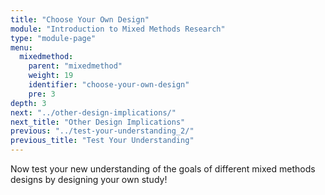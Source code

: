 ```yaml
---
title: "Choose Your Own Design"
module: "Introduction to Mixed Methods Research"
type: "module-page"
menu:
  mixedmethod:
    parent: "mixedmethod"
    weight: 19
    identifier: "choose-your-own-design"
    pre: 3
depth: 3
next: "../other-design-implications/"
next_title: "Other Design Implications"
previous: "../test-your-understanding_2/"
previous_title: "Test Your Understanding"
---
```

<div class="mixedmethod"><div class="pageblock"><p>Now test your new understanding of the goals of different mixed methods designs by designing your own study!   </p>
</div></div>